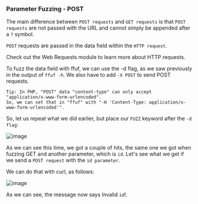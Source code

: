 ### Parameter Fuzzing - POST

The main difference between ```POST requests``` and ```GET requests``` is that ```POST requests``` are not passed with the URL and cannot simply be appended after a ```?``` symbol. 

```POST``` requests are passed in the data field within the ```HTTP request```. 

Check out the Web Requests module to learn more about HTTP requests.

To fuzz the data field with ffuf, we can use the -d flag, as we saw previously in the output of ```ffuf -h```. We also have to add ```-X POST``` to send POST requests.

```
Tip: In PHP, "POST" data "content-type" can only accept "application/x-www-form-urlencoded". 
So, we can set that in "ffuf" with "-H 'Content-Type: application/x-www-form-urlencoded'".
```

So, let us repeat what we did earlier, but place our ```FUZZ``` keyword after the ```-d flag```:

![image](https://github.com/tHeStRyNg/SecureSphereLabs/assets/118682909/c6fc3837-e773-45b1-90f8-48b45cb64e35)

As we can see this time, we got a couple of hits, the same one we got when fuzzing GET and another parameter, which is ```id```. Let's see what we get if we send a ```POST request``` with the ```id parameter```. 

We can do that with curl, as follows:

![image](https://github.com/tHeStRyNg/SecureSphereLabs/assets/118682909/008b8dd8-26b2-44c4-9ec3-8e6ed94e6bc3)

As we can see, the message now says Invalid ```id```!.
